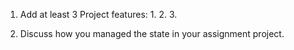 1. Add at least 3 Project features:
    1.
    2.
    3.

2. Discuss how you managed the state in your assignment project.